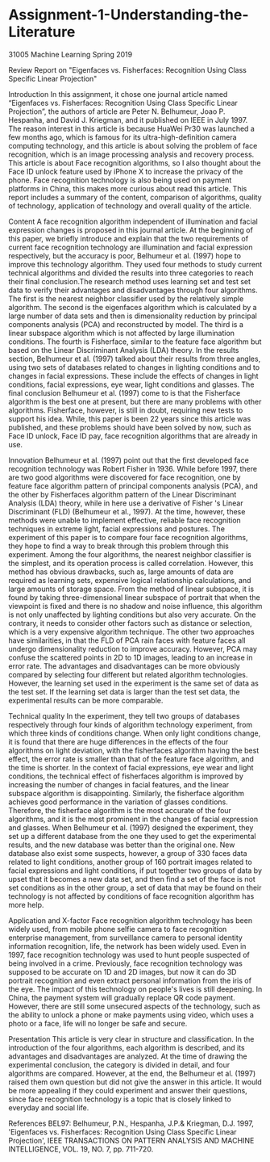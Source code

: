# Assignment-1-Understanding-the-Literature
31005 Machine Learning Spring 2019

Review Report on "Eigenfaces vs. Fisherfaces: Recognition Using Class Specific Linear Projection"

Introduction
In this assignment, it chose one journal article named “Eigenfaces vs. Fisherfaces: Recognition Using Class Specific Linear Projection”, the authors of article are Peter N. Belhumeur, Joao P. Hespanha, and David J. Kriegman, and it published on IEEE in July 1997. The reason interest in this article is because HuaWei Pr30 was launched a few months ago, which is famous for its ultra-high-definition camera computing technology, and this article is about solving the problem of face recognition, which is an image processing analysis and recovery process. This article is about Face recognition algorithms, so I also thought about the Face ID unlock feature used by iPhone X to increase the privacy of the phone. Face recognition technology is also being used on payment platforms in China, this makes more curious about read this article.
This report includes a summary of the content, comparison of algorithms, quality of technology, application of technology and overall quality of the article.

Content
A face recognition algorithm independent of illumination and facial expression changes is proposed in this journal article. At the beginning of this paper, we briefly introduce and explain that the two requirements of current face recognition technology are illumination and facial expression respectively, but the accuracy is poor, Belhumeur et al. (1997) hope to improve this technology algorithm. They used four methods to study current technical algorithms and divided the results into three categories to reach their final conclusion.The research method uses learning set and test set data to verify their advantages and disadvantages through four algorithms. The first is the nearest neighbor classifier used by the relatively simple algorithm. The second is the eigenfaces algorithm which is calculated by a large number of data sets and then is dimensionality reduction by principal components analysis (PCA) and reconstructed by model. The third is a linear subspace algorithm which is not affected by large illumination conditions. The fourth is Fisherface, similar to the feature face algorithm but based on the Linear Discriminant Analysis (LDA) theory. In the results section, Belhumeur et al. (1997) talked about their results from three angles, using two sets of databases related to changes in lighting conditions and to changes in facial expressions. These include the effects of changes in light conditions, facial expressions, eye wear, light conditions and glasses. The final conclusion Belhumeur et al. (1997) come to is that the Fisherface algorithm is the best one at present, but there are many problems with other algorithms. Fisherface, however, is still in doubt, requiring new tests to support his idea.
While, this paper is been 22 years since this article was published, and these problems should have been solved by now, such as Face ID unlock, Face ID pay, face recognition algorithms that are already in use.

Innovation
Belhumeur et al. (1997) point out that the first developed face recognition technology was Robert Fisher in 1936. While before 1997, there are two good algorithms were discovered for face recognition, one by feature face algorithm pattern of principal components analysis (PCA), and the other by Fisherfaces algorithm pattern of the Linear Discriminant Analysis (LDA) theory, while in here use a derivative of Fisher 's Linear Discriminant (FLD) (Belhumeur et al., 1997). At the time, however, these methods were unable to implement effective, reliable face recognition techniques in extreme light, facial expressions and postures. The experiment of this paper is to compare four face recognition algorithms, they hope to find a way to break through this problem through this experiment.
Among the four algorithms, the nearest neighbor classifier is the simplest, and its operation process is called correlation. However, this method has obvious drawbacks, such as, large amounts of data are required as learning sets, expensive logical relationship calculations, and large amounts of storage space. From the method of linear subspace, it is found by taking three-dimensional linear subspace of portrait that when the viewpoint is fixed and there is no shadow and noise influence, this algorithm is not only unaffected by lighting conditions but also very accurate. On the contrary, it needs to consider other factors such as distance or selection, which is a very expensive algorithm technique. The other two approaches have similarities, in that the FLD of PCA rain faces with feature faces all undergo dimensionality reduction to improve accuracy. However, PCA may confuse the scattered points in 2D to 1D images, leading to an increase in error rate.
The advantages and disadvantages can be more obviously compared by selecting four different but related algorithm technologies. However, the learning set used in the experiment is the same set of data as the test set. If the learning set data is larger than the test set data, the experimental results can be more comparable.

Technical quality
In the experiment, they tell two groups of databases respectively through four kinds of algorithm technology experiment, from which three kinds of conditions change. When only light conditions change, it is found that there are huge differences in the effects of the four algorithms on light deviation, with the fisherfaces algorithm having the best effect, the error rate is smaller than that of the feature face algorithm, and the time is shorter. In the context of facial expressions, eye wear and light conditions, the technical effect of fisherfaces algorithm is improved by increasing the number of changes in facial features, and the linear subspace algorithm is disappointing. Similarly, the fisherface algorithm achieves good performance in the variation of glasses conditions. Therefore, the fisherface algorithm is the most accurate of the four algorithms, and it is the most prominent in the changes of facial expression and glasses.
When Belhumeur et al. (1997) designed the experiment, they set up a different database from the one they used to get the experimental results, and the new database was better than the original one. New database also exist some suspects, however, a group of 330 faces data related to light conditions, another group of 160 portrait images related to facial expressions and light conditions, if put together two groups of data by upset that it becomes a new data set, and then find a set of the face is not set conditions as in the other group, a set of data that may be found on their technology is not affected by conditions of face recognition algorithm has more help.

Application and X-factor
Face recognition algorithm technology has been widely used, from mobile phone selfie camera to face recognition enterprise management, from surveillance camera to personal identity information recognition, life, the network has been widely used. Even in 1997, face recognition technology was used to hunt people suspected of being involved in a crime. Previously, face recognition technology was supposed to be accurate on 1D and 2D images, but now it can do 3D portrait recognition and even extract personal information from the iris of the eye. The impact of this technology on people's lives is still deepening. In China, the payment system will gradually replace QR code payment. However, there are still some unsecured aspects of the technology, such as the ability to unlock a phone or make payments using video, which uses a photo or a face, life will no longer be safe and secure.

Presentation
This article is very clear in structure and classification. In the introduction of the four algorithms, each algorithm is described, and its advantages and disadvantages are analyzed. At the time of drawing the experimental conclusion, the category is divided in detail, and four algorithms are compared. However, at the end, the Belhumeur et al. (1997) raised them own question but did not give the answer in this article. It would be more appealing if they could experiment and answer their questions, since face recognition technology is a topic that is closely linked to everyday and social life.

References
BEL97: Belhumeur, P.N., Hespanha, J.P.& Kriegman, D.J. 1997, 'Eigenfaces vs. Fisherfaces: Recognition Using Class Specific Linear Projection', IEEE TRANSACTIONS ON PATTERN ANALYSIS AND MACHINE INTELLIGENCE, VOL. 19, NO. 7, pp. 711-720.
